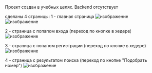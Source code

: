 Проект создан в учебных целях. Backend отсутствует

сделаны 4 страницы:
1 - главная страница
![изображение](https://user-images.githubusercontent.com/94036694/152351458-a70ba8bf-e66a-4c27-a423-87ec8c198e92.png)
![изображение](https://user-images.githubusercontent.com/94036694/152351805-9c9cc5a2-d50b-4acb-a3ba-b1d7efdc25f7.png)

2 - страница с попапом входа (переход по кнопке в хедере)
![изображение](https://user-images.githubusercontent.com/94036694/152351921-b49aa5c7-8e74-4bc2-ac38-cb5444631a81.png)

3 - страница с попапом регистрации (переход по кнопке в хедере)
![изображение](https://user-images.githubusercontent.com/94036694/152352036-dd4706f5-e49e-4b35-be00-b737f9b62efe.png)

4 - страница с результатом поиска (переход по кнопке "Подобрать номер")
![изображение](https://user-images.githubusercontent.com/94036694/152352265-e7f8fc3d-f7e7-4660-8c56-7f9671ca0839.png)
